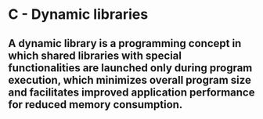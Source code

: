 # __C - Dynamic libraries__

## A dynamic library is a programming concept in which shared libraries with special functionalities are launched only during program execution, which minimizes overall program size and facilitates improved application performance for reduced memory consumption. 
